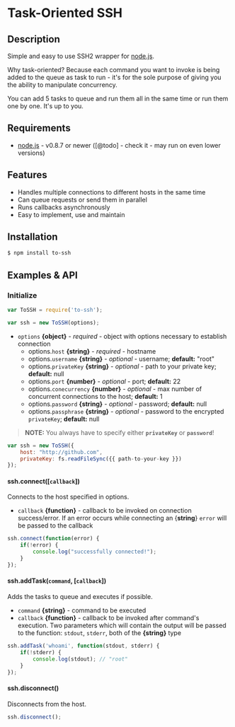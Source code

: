 # Task-Oriented SSH

## Description

Simple and easy to use SSH2 wrapper for [node.js](http://nodejs.org/).

Why task-oriented? Because each command you want to invoke is being added to the queue as task to run - it's for the sole purpose of giving you the ability to manipulate concurrency.

You can add 5 tasks to queue and run them all in the same time or run them one by one. It's up to you.

## Requirements

* [node.js](http://nodejs.org/) - v0.8.7 or newer ([@todo] - check it - may run on even lower versions)

## Features

* Handles multiple connections to different hosts in the same time
* Can queue requests or send them in parallel
* Runs callbacks asynchronously
* Easy to implement, use and maintain


## Installation

```bash
$ npm install to-ssh
```

## Examples & API

### Initialize

```javascript
var ToSSH = require('to-ssh');
```
```javascript
var ssh = new ToSSH(options);
```

- `options` **{object}** - _required_ - object with options necessary to establish connection
    - options.`host` **{string}** - _required_ - hostname
    - options.`username` **{string}** - _optional_ - username; **default:** "root"
    - options.`privateKey` **{string}** - _optional_ - path to your private key; **default:** null
    - options.`port` **{number}** - _optional_ - port; **default:** 22
    - options.`conecurrency` **{number}** - _optional_ - max number of concurrent connections to the host; **default:** 1
    - options.`password` **{string}** - _optional_ - password; **default:** null
    - options.`passphrase` **{string}** - _optional_ - password to the encrypted `privateKey`; **default:** null

> **NOTE:** You always have to specify either **`privateKey`** or **`password`**!

```javascript
var ssh = new ToSSH({
    host: "http://github.com",
    privateKey: fs.readFileSync({{ path-to-your-key }})
});
```

#### ssh.connect([`callback`])
Connects to the host specified in options.
- `callback` **{function}** - callback to be invoked on connection success/error. If an error occurs while connecting an {**string**} `error` will be passed to the callback

```javascript
ssh.connect(function(error) {
    if(!error) {
        console.log("successfully connected!");
    }
});
```

#### ssh.addTask(`command`, [`callback`])
Adds the tasks to queue and executes if possible.
- `command` **{string}** - command to be executed
- `callback` **{function}** - callback to be invoked after command's execution. Two parameters which will contain the output will be passed to the function: `stdout`, `stderr`, both of the **{string}** type

```javascript
ssh.addTask('whoami', function(stdout, stderr) {
    if(!stderr) {
        console.log(stdout); // "root"
    }
});
```

#### ssh.disconnect()
Disconnects from the host.

```javascript
ssh.disconnect();
```

